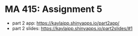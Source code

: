 # MA 415: Assignment 5
- part 2 app: https://kaylaipp.shinyapps.io/part2app/ 
- part 2 slides: https://kaylaipp.shinyapps.io/part2slides/#1
